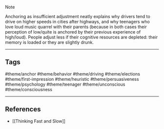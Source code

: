 
> [!NOTE]
> Anchoring as insufficient adjustment neatly explains why drivers tend to drive on higher speeds in cities after highways, and why teenagers who love loud music quarrel with their parents (because in both cases their perception of low/quite is anchored by their previous experience of high/loud). People adjust less if their cognitive resources are depleted: their memory is loaded or they are slightly drunk.

---
## Tags
#theme/anchor #theme/behavior #theme/driving #theme/elections #theme/first-impression #theme/heuristic #theme/persuasiveness #theme/psychology #theme/teenager #theme/unconscious #theme/consciousness 


---
## References
- [[Thinking Fast and Slow]]
